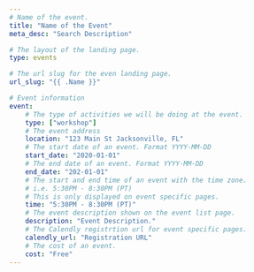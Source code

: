 ```yaml
---
# Name of the event.
title: "Name of the Event"
meta_desc: "Search Description"

# The layout of the landing page.
type: events

# The url slug for the even landing page.
url_slug: "{{ .Name }}"

# Event information
event:
    # The type of activities we will be doing at the event.
    type: ["workshop"]
    # The event address
    location: "123 Main St Jacksonville, FL"
    # The start date of an event. Format YYYY-MM-DD
    start_date: "2020-01-01"
    # The end date of an event. Format YYYY-MM-DD
    end_date: "202-01-01"
    # The start and end time of an event with the time zone.
    # i.e. 5:30PM - 8:30PM (PT)
    # This is only displayed on event specific pages.
    time: "5:30PM - 8:30PM (PT)"
    # The event description shown on the event list page.
    description: "Event Description."
    # The Calendly registrtion url for event specific pages.
    calendly_url: "Registration URL"
    # The cost of an event.
    cost: "Free"
---
```

